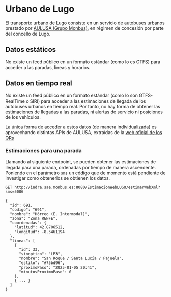 # Urbano de Lugo

El transporte urbano de Lugo consiste en un servicio de autobuses urbanos prestado por [AULUSA (Grupo Monbus)](http://urbanoslugo.com/), en régimen de concesión por parte del concello de Lugo.

## Datos estáticos

No existe un feed público en un formato estándar (como lo es GTFS) para acceder a las paradas, líneas y horarios.


## Datos en tiempo real

No existe un feed público en un formato estándar (como lo son GTFS-RealTime o SIRI) para acceder a las estimaciones de llegada de los autobuses urbanos en tiempo real. Por tanto, no hay forma de obtener las estimaciones de llegadas a las paradas, ni alertas de servicio ni posiciones de los vehículos.

La única forma de acceder a estos datos (de manera individualizada) es aprovechando distintas APIs de AULUSA, extraídas de la [web oficial de los QRs](https://info.urbanoslugo.com/qr-demo-paradas/uilP)

### Estimaciones para una parada

Llamando al siguiente endpoint, se pueden obtener las estimaciones de llegada para una parada, ordenadas por tiempo de manera ascendente. Poniendo en el parámetro `sms` un código que de momento está pendiente de investigar como obtenerlos se obtienen los datos.

```http
GET http://indra.sae.monbus.es:8080/EstimacionWebLUGO/estimarWebXml?sms=5006

{
  "id": 691,
  "codigo": "691",
  "nombre": "Hórreo (E. Intermodal)",
  "zona": "Zona RENFE",
  "coordenadas": {
    "latitud": 42.8706512,
    "longitud": -8.5461194
  },
  "lineas": [
    {
      "id": 33,
      "sinoptico": "LP3",
      "nombre": "San Roque / Santa Lucía / Pajuela",
      "estilo": "#75bd96",
      "proximoPaso": "2025-01-05 20:41",
      "minutosProximoPaso": 0
    },
    { ... }
  ]
}
```